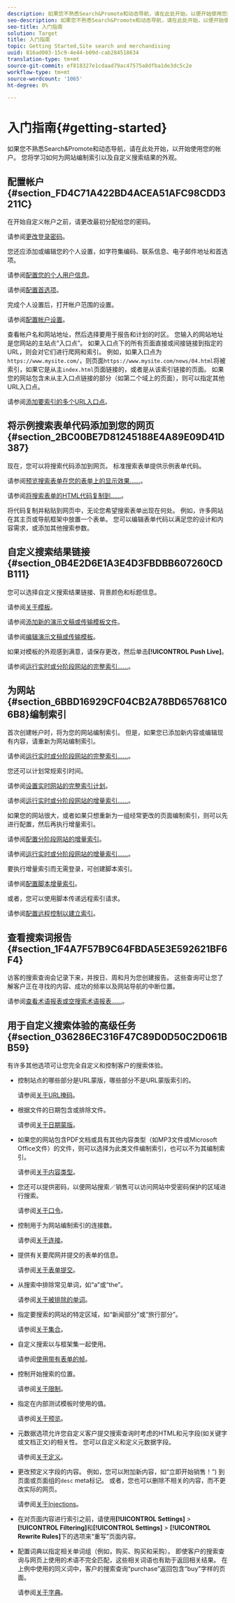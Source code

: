 ```yaml
---
description: 如果您不熟悉Search&Promote和动态导航，请在此处开始，以便开始使用您的帐户。 您将学习如何为网站编制索引以及自定义搜索结果的外观。
seo-description: 如果您不熟悉Search&Promote和动态导航，请在此处开始，以便开始使用您的帐户。 您将学习如何为网站编制索引以及自定义搜索结果的外观。
seo-title: 入门指南
solution: Target
title: 入门指南
topic: Getting Started,Site search and merchandising
uuid: 816ad003-15c9-4e44-b09d-cab284518634
translation-type: tm+mt
source-git-commit: ef818327e1cdaad79ac47575a8dfba1de3dc5c2e
workflow-type: tm+mt
source-wordcount: '1065'
ht-degree: 0%

---
```



# 入门指南{#getting-started}

如果您不熟悉Search&amp;Promote和动态导航，请在此处开始，以开始使用您的帐户。 您将学习如何为网站编制索引以及自定义搜索结果的外观。

## 配置帐户{#section_FD4C71A422BD4ACEA51AFC98CDD3211C}

在开始自定义帐户之前，请更改最初分配给您的密码。

请参阅[更改登录密码](c-about-settings-menu/c-about-my-profile-menu.md#task_F5FF13AAD1514FE997C8882D4537C0C9)。

您还应添加或编辑您的个人设置，如字符集编码、联系信息、电子邮件地址和首选项。

请参阅[配置您的个人用户信息](c-about-settings-menu/c-about-my-profile-menu.md#task_A11A3BE2527B4204B896E04303B04AA6)。

请参阅[配置首选项](c-about-settings-menu/c-about-my-profile-menu.md#task_5E06BF565C284C2EBBE18E10A1C4BFBB)。

完成个人设置后，打开帐户范围的设置。

请参阅[配置帐户设置](c-about-settings-menu/c-about-account-options-menu.md#task_80A38D0C8E4F453395BD67B81E4B45D9)。

查看帐户名和网站地址，然后选择要用于报告和计划的时区。 您输入的网站地址是您网站的主站点“入口点”。 如果入口点下的所有页面直接或间接链接到指定的URL，则会对它们进行爬网和索引。 例如，如果入口点为`https://www.mysite.com/`，则页面`https://www.mysite.com/news/04.html`将被索引，如果它是从主`index.html`页面链接的，或者是从该索引链接的页面。 如果您的网站包含未从主入口点链接的部分（如第二个域上的页面），则可以指定其他URL入口点。

请参阅[添加要索引的多个URL入口点](c-about-settings-menu/c-about-crawling-menu.md#task_2338A47387D74CFDAC4D4EF4A367ED45)。

## 将示例搜索表单代码添加到您的网页{#section_2BC00BE7D81245188E4A89E09D41D387}

现在，您可以将搜索代码添加到网页。 标准搜索表单提供示例表单代码。

请参阅[预览搜索表单在您的表单上的显示效果……](c-about-auto-complete.md#task_437B35EFA5424603A08AF8E79E6B4714)。

请参阅[将搜索表单的HTML代码复制到……](c-about-auto-complete.md#task_A3A01EA800F24C0AA33902387E0362C7)。

将代码复制并粘贴到网页中，无论您希望搜索表单出现在何处。 例如，许多网站在其主页或导航框架中放置一个表单。 您可以编辑表单代码以满足您的设计和内容需求，或添加其他搜索参数。

## 自定义搜索结果链接{#section_0B4E2D6E1A3E4D3FBDBB607260CDB111}

您可以选择自定义搜索结果链接、背景颜色和标题信息。

请参阅[关于模板](c-about-design-menu/c-about-templates.md#concept_06EB481B14864E18A8AE2BCD1D6EF0B5)。

请参阅[添加新的演示文稿或传输模板文件](c-about-design-menu/c-about-templates.md#task_73199757B6E748CAA604902FF913F012)。

请参阅[编辑演示文稿或传输模板](c-about-design-menu/c-about-templates.md#task_800E0E2265C34C028C92FEB5A1243EC3)。

如果对模板的外观感到满意，请保存更改，然后单击&#x200B;**[!UICONTROL Push Live]**。

请参阅[运行实时或分阶段网站的完整索引……](c-about-index-menu/c-about-full-index.md#task_F7FE04D8A1654A7787FCCA31B45EB42D)。

## 为网站{#section_6BBD16929CF04CB2A78BD657681C06B8}编制索引

首次创建帐户时，将为您的网站编制索引。 但是，如果您已添加新内容或编辑现有内容，请重新为网站编制索引。

请参阅[运行实时或分阶段网站的完整索引……](c-about-index-menu/c-about-full-index.md#task_F7FE04D8A1654A7787FCCA31B45EB42D)。

您还可以计划常规索引时间。

请参阅[设置实时网站的完整索引计划](c-about-index-menu/c-about-full-index.md#task_6760F3256D004A228B38968DF15421F0)。

请参阅[运行实时或分阶段网站的增量索引……](c-about-index-menu/c-about-incremental-index.md#task_9BFB6157F3884B2FAECB7E0E9CA318CB)。

如果您的网站很大，或者如果只想重新为一组经常更改的页面编制索引，则可以先进行配置，然后再执行增量索引。

请参阅[配置分阶段网站的增量索引](c-about-index-menu/c-about-incremental-index.md#task_46A367B0786C4C90BFFA5D3F95FD86C0)。

请参阅[运行实时或分阶段网站的增量索引……](c-about-index-menu/c-about-incremental-index.md#task_9BFB6157F3884B2FAECB7E0E9CA318CB)。

要执行增量索引而无需登录，可创建脚本索引。

请参阅[配置脚本增量索引](c-about-index-menu/c-about-scripted-index.md#task_05AE040FE75E40FFAA5E10B6B6D4D255)。

或者，您可以使用脚本传递远程索引请求。

请参阅[配置远程控制以建立索引](c-about-index-menu/c-about-remote-control-for-indexing.md#task_57C296258404448DA7A5ADC9B7232391)。

## 查看搜索词报告{#section_1F4A7F57B9C64FBDA5E3E592621BF6F4}

访客的搜索查询会记录下来，并按日、周和月为您创建报告。 这些查询可让您了解客户正在寻找的内容、成功的频率以及网站导航的中断位置。

请参阅[查看术语报表或空搜索术语报表……](c-about-reports-menu/c-about-reports-menu.md#task_53B7ED1582DD4B0E8376546A7AFC789A)。

## 用于自定义搜索体验的高级任务{#section_036286EC316F47C89D0D50C2D061BB59}

有许多其他选项可让您完全自定义和控制客户的搜索体验。

* 控制站点的哪些部分是URL蒙版，哪些部分不是URL蒙版索引的。

   请参阅[关于URL掩码](c-about-settings-menu/c-about-crawling-menu.md#concept_8039DFC53FF3410AA494D602F71BA164)。
* 根据文件的日期包含或排除文件。

   请参阅[关于日期蒙版](c-about-settings-menu/c-about-crawling-menu.md#concept_F4F1F58A646F4A86B8650EC46FDCEF66)。
* 如果您的网站包含PDF文档或具有其他内容类型（如MP3文件或Microsoft Office文件）的文件，则可以选择为此类文件编制索引，也可以不为其编制索引。

   请参阅[关于内容类型](c-about-settings-menu/c-about-crawling-menu.md#concept_6FEA1355C0374500B4C53090C34A8A07)。
* 您还可以提供密码，以便网站搜索／销售可以访问网站中受密码保护的区域进行搜索。

   请参阅[关于口令](c-about-settings-menu/c-about-crawling-menu.md#concept_3EDBD731725D46B891F834D4472774DC)。
* 控制用于为网站编制索引的连接数。

   请参阅[关于连接](c-about-settings-menu/c-about-crawling-menu.md#concept_E2F3B7E7521147479E5948A94BB3A40B)。
* 提供有关要爬网并提交的表单的信息。

   请参阅[关于表单提交](c-about-settings-menu/c-about-crawling-menu.md#concept_CADD5D7CF373497DAA6F8564D7BC8502)。
* 从搜索中排除常见单词，如“a”或“the”。

   请参阅[关于被排除的单词](c-about-linguistics-menu/c-about-excluded-words.md#concept_9DB67BD2F0DC43AC88741003D9F39812)。
* 指定要搜索的网站的特定区域，如“新闻部分”或“旅行部分”。

   请参阅[关于集合](c-about-settings-menu/c-about-searching-menu.md#concept_62E42ACE53D54EEE9273433B86259127)。
* 自定义搜索以与框架集一起使用。

   请参阅[使用带有表单的帧](c-appendices/c-searchforms.md#reference_82CDDDA1E37042E4849EBF7EA05407C5)。
* 控制开始搜索的位置。

   请参阅[关于限制](c-about-settings-menu/c-about-searching-menu.md#concept_B5B527E04EBF4E9AB5956EEF881DDBF1)。
* 指定在内部测试模板时使用的值。

   请参阅[关于预览](c-about-settings-menu/c-about-searching-menu.md#concept_DF293FD3B02C467F8842C8C21D62F294)。
* 元数据选项允许您自定义客户提交搜索查询时考虑的HTML和元字段(如关键字或文档正文)的相关性。 您可以自定义和定义元数据字段。

   请参阅[关于定义](c-about-settings-menu/c-about-metadata-menu.md#concept_AE48035C210145169BE067D396975620)。
* 更改预定义字段的内容。 例如，您可以附加新内容，如“立即开始销售！”) 到页面或页面组的`desc` meta标记。 或者，您也可以删除不相关的内容，而不更改实际的网页。

   请参阅[关于Injections](c-about-settings-menu/c-about-metadata-menu.md#concept_DA091920671948A0A893A26B3A2FAAE5)。

* 在对页面内容进行索引之前，请使用&#x200B;**[!UICONTROL Settings]** > **[!UICONTROL Filtering]**&#x200B;和&#x200B;**[!UICONTROL Settings]** > **[!UICONTROL Rewrite Rules]**&#x200B;下的选项来“重写”页面内容。

* 配置词典以指定相关单词组（例如，购买、购买和采购）。 即使客户的搜索查询与网页上使用的术语不完全匹配，这些相关词语也有助于返回相关结果。 在上例中使用的同义词中，客户的搜索查询“purchase”返回包含“buy”字样的页面。

   请参阅[关于字典](c-about-linguistics-menu/c-about-dictionaries.md#concept_B8028B71EC8144669614C64578EDB034)。

